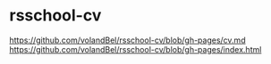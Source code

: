 # rsschool-cv
https://github.com/volandBel/rsschool-cv/blob/gh-pages/cv.md
https://github.com/volandBel/rsschool-cv/blob/gh-pages/index.html
